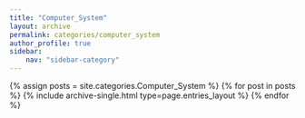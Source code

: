 ```yaml
---
title: "Computer_System"
layout: archive
permalink: categories/computer_system
author_profile: true
sidebar:
    nav: "sidebar-category"
---
```



{% assign posts = site.categories.Computer_System %}
{% for post in posts %} {% include archive-single.html type=page.entries_layout %} {% endfor %}